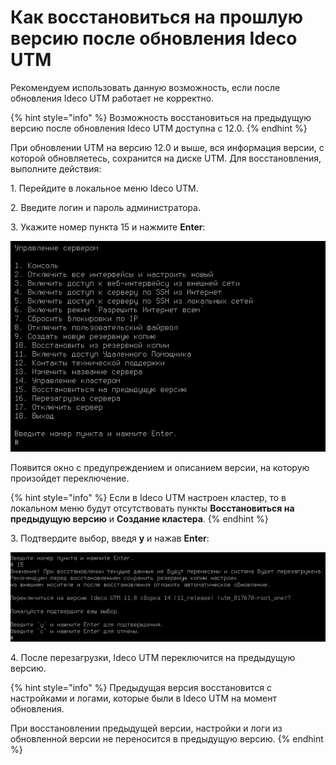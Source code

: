 # Как восстановиться на прошлую версию после обновления Ideco UTM

Рекомендуем использовать данную возможность, если после обновления Ideco UTM работает не корректно.

{% hint style="info" %}
Возможность восстановиться на предыдущую версию после обновления Ideco UTM доступна с 12.0.
{% endhint %}

При обновлении UTM на версию 12.0 и выше, вся информация версии, с которой обновляетесь, сохранится на диске UTM. Для восстановления, выполните действия:

1\. Перейдите в локальное меню Ideco UTM.

2\. Введите логин и пароль администратора.

3\. Укажите номер пункта 15 и нажмите **Enter**:

![](/.gitbook/assets/installation-process12.png)

Появится окно с предупреждением и описанием версии, на которую произойдет переключение.

{% hint style="info" %}
Если в Ideco UTM настроен кластер, то в локальном меню будут отсутствовать пункты **Восстановиться на предыдущую версию** и **Создание кластера**.
{% endhint %}

3\. Подтвердите выбор, введя **y** и нажав **Enter**:

![](/.gitbook/assets/broken-reference.png)

4\. После перезагрузки, Ideco UTM переключится на предыдущую версию.

{% hint style="info" %}
Предыдущая версия восстановится с настройками и логами, которые были в Ideco UTM на момент обновления.

При восстановлении предыдущей версии, настройки и логи из обновленной версии не переносится в предыдущую версию.
{% endhint %}
